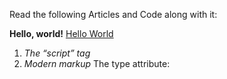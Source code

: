 Read the following Articles and Code along with it:

**Hello, world!** [Hello World](https://javascript.info/hello-world)
1) *The “script” tag*
2) *Modern markup*
    The type attribute: <script type=…>
    The language attribute: <script language=…>
    Comments before and after scripts.
3) *External scripts*

**Variables**[Variables] (https://javascript.info/variables)
1) *A variable*
2) *A real-life analogy*
3) *Variable naming*
4) *Constants*
5) *Name things right*